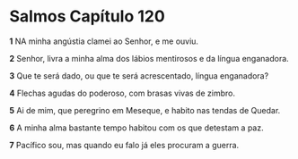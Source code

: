 # Salmos Capítulo 120

**1** 	NA minha angústia clamei ao Senhor, e me ouviu.

**2** 	Senhor, livra a minha alma dos lábios mentirosos e da língua enganadora.

**3** 	Que te será dado, ou que te será acrescentado, língua enganadora?

**4** 	Flechas agudas do poderoso, com brasas vivas de zimbro.

**5** 	Ai de mim, que peregrino em Meseque, e habito nas tendas de Quedar.

**6** 	A minha alma bastante tempo habitou com os que detestam a paz.

**7** 	Pacífico sou, mas quando eu falo já eles procuram a guerra.

